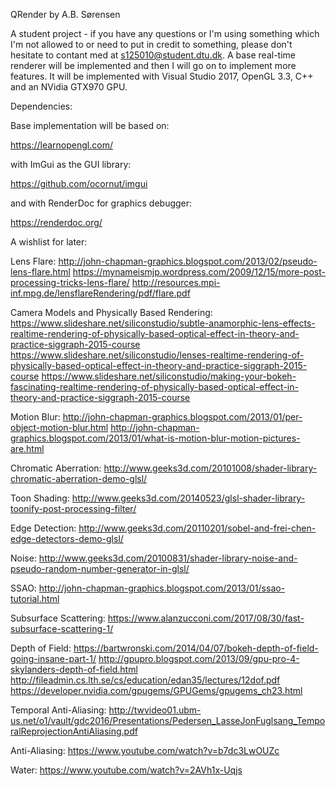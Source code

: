 QRender by A.B. Sørensen

A student project - if you have any questions or I'm using something which I'm not allowed to or need to put in credit to something, please don't hesitate to contant med at s125010@student.dtu.dk.
A base real-time renderer will be implemented and then I will go on to implement more features.
It will be implemented with Visual Studio 2017, OpenGL 3.3, C++ and an NVidia GTX970 GPU.

Dependencies:



Base implementation will be based on:

https://learnopengl.com/

with ImGui as the GUI library:

https://github.com/ocornut/imgui

and with RenderDoc for graphics debugger:

https://renderdoc.org/



A wishlist for later:


Lens Flare:
http://john-chapman-graphics.blogspot.com/2013/02/pseudo-lens-flare.html
https://mynameismjp.wordpress.com/2009/12/15/more-post-processing-tricks-lens-flare/
http://resources.mpi-inf.mpg.de/lensflareRendering/pdf/flare.pdf


Camera Models and Physically Based Rendering:
https://www.slideshare.net/siliconstudio/subtle-anamorphic-lens-effects-realtime-rendering-of-physically-based-optical-effect-in-theory-and-practice-siggraph-2015-course
https://www.slideshare.net/siliconstudio/lenses-realtime-rendering-of-physically-based-optical-effect-in-theory-and-practice-siggraph-2015-course
https://www.slideshare.net/siliconstudio/making-your-bokeh-fascinating-realtime-rendering-of-physically-based-optical-effect-in-theory-and-practice-siggraph-2015-course

Motion Blur:
http://john-chapman-graphics.blogspot.com/2013/01/per-object-motion-blur.html
http://john-chapman-graphics.blogspot.com/2013/01/what-is-motion-blur-motion-pictures-are.html


Chromatic Aberration:
http://www.geeks3d.com/20101008/shader-library-chromatic-aberration-demo-glsl/


Toon Shading:
http://www.geeks3d.com/20140523/glsl-shader-library-toonify-post-processing-filter/


Edge Detection:
http://www.geeks3d.com/20110201/sobel-and-frei-chen-edge-detectors-demo-glsl/


Noise:
http://www.geeks3d.com/20100831/shader-library-noise-and-pseudo-random-number-generator-in-glsl/


SSAO:
http://john-chapman-graphics.blogspot.com/2013/01/ssao-tutorial.html


Subsurface Scattering:
https://www.alanzucconi.com/2017/08/30/fast-subsurface-scattering-1/


Depth of Field:
https://bartwronski.com/2014/04/07/bokeh-depth-of-field-going-insane-part-1/
http://gpupro.blogspot.com/2013/09/gpu-pro-4-skylanders-depth-of-field.html
http://fileadmin.cs.lth.se/cs/education/edan35/lectures/12dof.pdf
https://developer.nvidia.com/gpugems/GPUGems/gpugems_ch23.html


Temporal Anti-Aliasing:
http://twvideo01.ubm-us.net/o1/vault/gdc2016/Presentations/Pedersen_LasseJonFuglsang_TemporalReprojectionAntiAliasing.pdf


Anti-Aliasing:
https://www.youtube.com/watch?v=b7dc3LwOUZc


Water:
https://www.youtube.com/watch?v=2AVh1x-Uqjs
